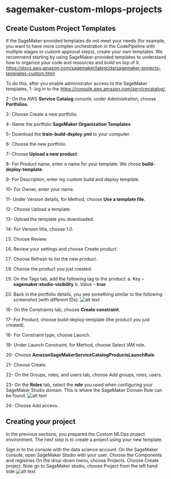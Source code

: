 # sagemaker-custom-mlops-projects
## Create Custom Project Templates
If the SageMaker-provided templates do not meet your needs (for example, you want to have more complex orchestration in the CodePipeline with multiple stages or custom approval steps), create your own templates.
We recommend starting by using SageMaker-provided templates to understand how to organize your code and resources and build on top of it. https://docs.aws.amazon.com/sagemaker/latest/dg/sagemaker-projects-templates-custom.html

To do this, after you enable administrator access to the SageMaker templates, 
1-	log in to the https://console.aws.amazon.com/servicecatalog/, 

2-	On the AWS **Service Catalog** console, under Administration, choose **Portfolios**.

3-	Choose Create a new portfolio.

4-	Name the portfolio **SageMaker Organization Templates**.

5-	Download the **train-build-deploy.yml** to your computer.

6-	Choose the new portfolio.

7-	Choose **Upload a new product**.

8-	For Product name¸ enter a name for your template. We chose **build-deploy-template**.

9-	For Description, enter my custom build and deploy template.

10-	For Owner, enter your name.

11-	Under Version details, for Method, choose **Use a template file**.

12-	Choose Upload a template.

13-	Upload the template you downloaded.

14-	For Version title, choose 1.0.

15.	Choose Review.

16.	Review your settings and choose Create product.

17.	Choose Refresh to list the new product.

18.	Choose the product you just created.

19.	On the Tags tab, add the following tag to the product:
  a.	Key – **sagemaker:studio-visibility**
  b.	Value – **true**

20.	 Back in the portfolio details, you see something similar to the following screenshot (with different IDs). ![alt text](images/img1.JPG)

16-	On the Constraints tab, choose **Create constraint**.

17-	For Product, choose build-deploy-template (the product you just created).

18-	For Constraint type, choose Launch.

19-	Under Launch Constraint, for Method, choose Select IAM role.

20-	Choose **AmazonSageMakerServiceCatalogProductsLaunchRole**.

21-	Choose Create.

22-	On the Groups, roles, and users tab, choose Add groups, roles, users.

23-	On the **Roles** tab, select the **role** you used when configuring your SageMaker Studio domain. This is where the SageMaker Domain Role can be found. ![alt text](images/img2.JPG)

24-	Choose Add access.

## Creating your project

In the previous sections, you prepared the Custom MLOps project environment. The next step is to create a project using your new template.

Sign in to the console with the data science account.
On the SageMaker console, open SageMaker Studio with your user.
Choose the Components and registries
On the drop-down menu, choose Projects.
Choose Create project.
Now go to SageMaker studio, choose Project from the left hand side ![alt text](images/img3.JPG)
